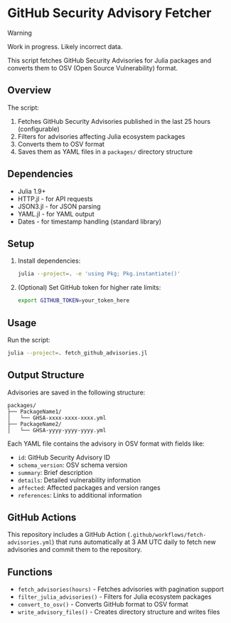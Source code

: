 # GitHub Security Advisory Fetcher

> [!WARNING]  
> Work in progress. Likely incorrect data. 

This script fetches GitHub Security Advisories for Julia packages and converts them to OSV (Open Source Vulnerability) format.

## Overview

The script:
1. Fetches GitHub Security Advisories published in the last 25 hours (configurable)
2. Filters for advisories affecting Julia ecosystem packages
3. Converts them to OSV format
4. Saves them as YAML files in a `packages/` directory structure

## Dependencies

- Julia 1.9+
- HTTP.jl - for API requests
- JSON3.jl - for JSON parsing
- YAML.jl - for YAML output
- Dates - for timestamp handling (standard library)

## Setup

1. Install dependencies:
   ```bash
   julia --project=. -e 'using Pkg; Pkg.instantiate()'
   ```

2. (Optional) Set GitHub token for higher rate limits:
   ```bash
   export GITHUB_TOKEN=your_token_here
   ```

## Usage

Run the script:
```bash
julia --project=. fetch_github_advisories.jl
```

## Output Structure

Advisories are saved in the following structure:
```
packages/
├── PackageName1/
│   └── GHSA-xxxx-xxxx-xxxx.yml
├── PackageName2/
│   └── GHSA-yyyy-yyyy-yyyy.yml
```

Each YAML file contains the advisory in OSV format with fields like:
- `id`: GitHub Security Advisory ID
- `schema_version`: OSV schema version
- `summary`: Brief description
- `details`: Detailed vulnerability information
- `affected`: Affected packages and version ranges
- `references`: Links to additional information

## GitHub Actions

This repository includes a GitHub Action (`.github/workflows/fetch-advisories.yml`) that runs automatically at 3 AM UTC daily to fetch new advisories and commit them to the repository.

## Functions

- `fetch_advisories(hours)` - Fetches advisories with pagination support
- `filter_julia_advisories()` - Filters for Julia ecosystem packages
- `convert_to_osv()` - Converts GitHub format to OSV format
- `write_advisory_files()` - Creates directory structure and writes files
